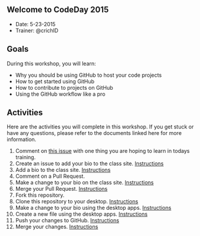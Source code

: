 ## Welcome to CodeDay 2015

- Date: 5-23-2015
- Trainer: @crichID

## Goals

During this workshop, you will learn:
- Why you should be using GitHub to host your code projects
- How to get started using GitHub
- How to contribute to projects on GitHub
- Using the GitHub workflow like a pro

## Activities

Here are the activities you will complete in this workshop. If you get stuck or have any questions, please refer to the documents linked here for more information.

1. Comment on [this issue](https://github.com/githubteacher/CodeDay-2015/issues/1) with one thing you are hoping to learn in todays training.
2. Create an issue to add your bio to the class site. [Instructions](https://github.com/githubteacher/CodeDay-2015/blob/master/instructions/create-issue.md)
3. Add a bio to the class site. [Instructions](https://github.com/githubteacher/CodeDay-2015/blob/master/instructions/add-file-on-github.md)
4. Comment on a Pull Request.
5. Make a change to your bio on the class site. [Instructions](https://github.com/githubteacher/CodeDay-2015/blob/master/instructions/changing-files-on-GitHub.md)
6. Merge your Pull Request. [Instructions](https://github.com/githubteacher/CodeDay-2015/blob/master/instructions/merge-your-pull-request.md)
7. Fork this repository.
8. Clone this repository to your desktop.  [Instructions](https://github.com/githubteacher/CodeDay-2015/blob/master/instructions/clone-a-repo.md)
9. Make a change to your bio using the desktop apps. [Instructions](https://github.com/githubteacher/CodeDay-2015/blob/master/instructions/make-changes-on-desktop.md)
10. Create a new file using the desktop apps. [Instructions](https://github.com/githubteacher/CodeDay-2015/blob/master/instructions/new-file-on-desktop.md)
11. Push your changes to GitHub. [Instructions](https://github.com/githubteacher/CodeDay-2015/blob/master/instructions/push-changes-desktop.md)
12. Merge your changes. [Instructions](https://github.com/githubteacher/CodeDay-2015/blob/master/instructions/merge-your-pull-request.md)

